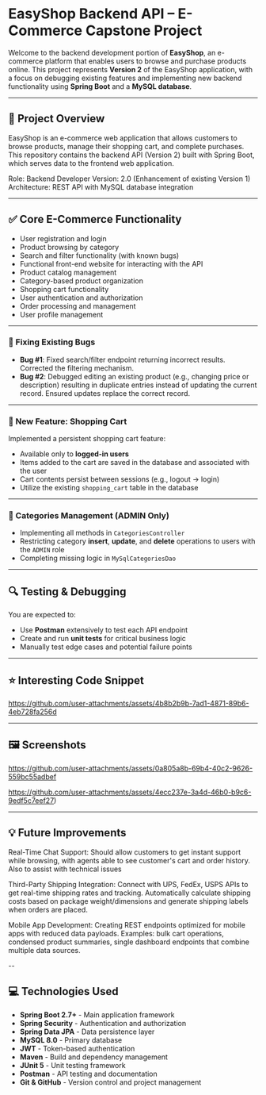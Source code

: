 # EasyShop Backend API – E-Commerce Capstone Project

Welcome to the backend development portion of **EasyShop**, an e-commerce platform that enables users to browse and purchase products online. This project represents **Version 2** of the EasyShop application, with a focus on debugging existing features and implementing new backend functionality using **Spring Boot** and a **MySQL database**.

---

## 📌 Project Overview

EasyShop is an e-commerce web application that allows customers to browse products, manage their shopping cart, and complete purchases. This repository contains the backend API (Version 2) built with Spring Boot, which serves data to the frontend web application.

Role: Backend Developer
Version: 2.0 (Enhancement of existing Version 1)
Architecture: REST API with MySQL database integration

---

## ✅ Core E-Commerce Functionality

- User registration and login
- Product browsing by category
- Search and filter functionality (with known bugs)
- Functional front-end website for interacting with the API
- Product catalog management
- Category-based product organization
- Shopping cart functionality
- User authentication and authorization
- Order processing and management
- User profile management

---

### 🔧 Fixing Existing Bugs

- **Bug #1**: Fixed search/filter endpoint returning incorrect results. Corrected the filtering mechanism.
- **Bug #2**: Debugged editing an existing product (e.g., changing price or description) resulting in duplicate entries instead of updating the current record. Ensured updates replace the correct record.

---

### 🚀 New Feature: Shopping Cart

Implemented a persistent shopping cart feature:

- Available only to **logged-in users**
- Items added to the cart are saved in the database and associated with the user
- Cart contents persist between sessions (e.g., logout → login)
- Utilize the existing `shopping_cart` table in the database

---

### 🧩 Categories Management (ADMIN Only)

- Implementing all methods in `CategoriesController`
- Restricting category **insert**, **update**, and **delete** operations to users with the `ADMIN` role
- Completing missing logic in `MySqlCategoriesDao`

---

## 🔍 Testing & Debugging

You are expected to:

- Use **Postman** extensively to test each API endpoint
- Create and run **unit tests** for critical business logic
- Manually test edge cases and potential failure points

---

## ⭐️ Interesting Code Snippet

https://github.com/user-attachments/assets/4b8b2b9b-7ad1-4871-89b6-4eb728fa256d

---

## 🖼️ Screenshots

https://github.com/user-attachments/assets/0a805a8b-69b4-40c2-9626-559bc55adbef

https://github.com/user-attachments/assets/4ecc237e-3a4d-46b0-b9c6-9edf5c7eef27)

---

## 💡 Future Improvements

Real-Time Chat Support:
Should allow customers to get instant support while browsing, with agents able to see customer's cart and order history. Also to assist with technical issues

Third-Party Shipping Integration:
Connect with UPS, FedEx, USPS APIs to get real-time shipping rates and tracking. Automatically calculate shipping costs based on package weight/dimensions and generate shipping labels when orders are placed.

Mobile App Development:
Creating REST endpoints optimized for mobile apps with reduced data payloads. Examples: bulk cart operations, condensed product summaries, single dashboard endpoints that combine multiple data sources.

--


## 💻 Technologies Used

- **Spring Boot 2.7+** - Main application framework
- **Spring Security** - Authentication and authorization
- **Spring Data JPA** - Data persistence layer
- **MySQL 8.0** - Primary database
- **JWT** - Token-based authentication
- **Maven** - Build and dependency management
- **JUnit 5** - Unit testing framework
- **Postman** - API testing and documentation
- **Git & GitHub** - Version control and project management
